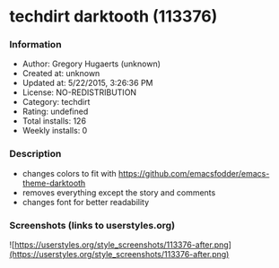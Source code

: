 # techdirt darktooth (113376)

### Information
- Author: Gregory Hugaerts (unknown)
- Created at: unknown
- Updated at: 5/22/2015, 3:26:36 PM
- License: NO-REDISTRIBUTION
- Category: techdirt
- Rating: undefined
- Total installs: 126
- Weekly installs: 0


### Description
- changes colors to fit with https://github.com/emacsfodder/emacs-theme-darktooth
- removes everything except the story and comments
- changes font for better readability


### Screenshots (links to userstyles.org)
![https://userstyles.org/style_screenshots/113376-after.png](https://userstyles.org/style_screenshots/113376-after.png)


